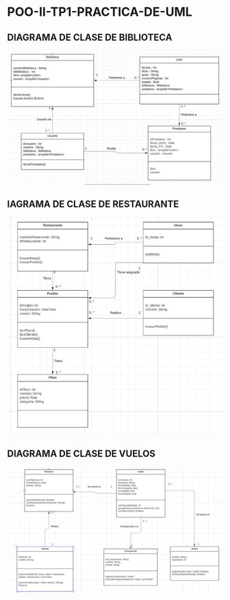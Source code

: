 # POO-II-TP1-PRACTICA-DE-UML
## DIAGRAMA DE CLASE DE BIBLIOTECA
![DIAGRAMA DE BIBLIOTECA](https://github.com/Aldo-1803/POO-II-TP1-PRACTICA-DE-UML/blob/e753a466ed820fd70301ec010b2a9e2e55e431f8/Biblioteca.png)

## IAGRAMA DE CLASE DE RESTAURANTE
![DIAGRAMA DE RESTAURANTE](https://github.com/Aldo-1803/POO-II-TP1-PRACTICA-DE-UML/blob/25c6698f34ea51d8b5dc2bf288afb6fd331d73df/Restaurante.png)

## DIAGRAMA DE CLASE DE VUELOS
![DIAGRAMA DE VUELOS](https://github.com/Aldo-1803/POO-II-TP1-PRACTICA-DE-UML/blob/25c6698f34ea51d8b5dc2bf288afb6fd331d73df/Vuelos.png)
